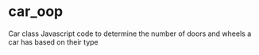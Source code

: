 # car_oop
Car class
Javascript code to determine the number of doors and wheels a car has based on their type
